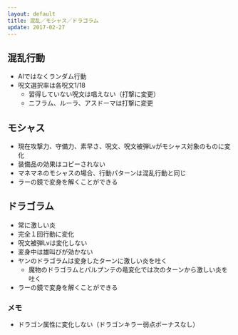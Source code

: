 ```yaml
---
layout: default
title: 混乱／モシャス／ドラゴラム
update: 2017-02-27
---
```



## 混乱行動

* AIではなくランダム行動
* 呪文選択率は各呪文1/18
	* 習得していない呪文は唱えない（打撃に変更）
	* ニフラム、ルーラ、アスドーマは打撃に変更


## モシャス

* 現在攻撃力、守備力、素早さ、呪文、呪文被弾Lvがモシャス対象のものに変化
* 装備品の効果はコピーされない
* マネマネのモシャスの場合、行動パターンは混乱行動と同じ
* ラーの鏡で変身を解くことができる


## ドラゴラム

* 常に激しい炎
* 完全１回行動に変化
* 呪文被弾Lvは変化しない
* 変身中は雄叫びが効かない
* ヤンのドラゴラムは変身したターンに激しい炎を吐く
	* 魔物のドラゴラムとパルプンテの竜変化では次のターンから激しい炎を吐く
* ラーの鏡で変身を解くことができる

### メモ

* ドラゴン属性に変化しない（ドラゴンキラー弱点ボーナスなし）
